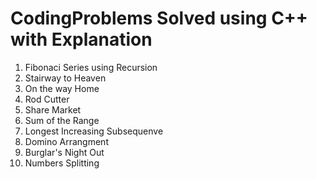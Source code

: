 # CodingProblems Solved using C++ with Explanation 
1. Fibonaci Series using Recursion
2. Stairway to Heaven
3. On the way Home
4. Rod Cutter
5. Share Market
6. Sum of the Range 
7. Longest Increasing Subsequenve 
8. Domino Arrangment
9. Burglar's Night Out
10. Numbers Splitting 
